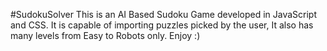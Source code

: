 #SudokuSolver
This is an AI Based Sudoku Game developed in JavaScript and CSS.
It is capable of importing puzzles picked by the user, It also has many levels from Easy to Robots only.
Enjoy :)
